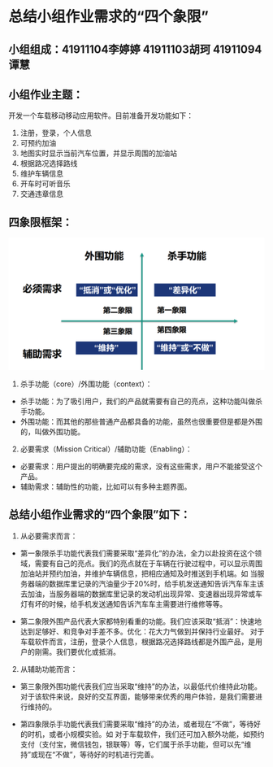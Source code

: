 # 总结小组作业需求的“四个象限”
## 小组组成：41911104李婷婷 41911103胡珂 41911094谭慧

## 小组作业主题：

开发一个车载移动移动应用软件。目前准备开发功能如下：
1. 注册，登录，个人信息
2. 可预约加油
3. 地图实时显示当前汽车位置，并显示周围的加油站
4. 根据路况选择路线
5. 维护车辆信息
6. 开车时可听音乐
7. 交通违章信息

## 四象限框架：

![四象限法](./四象限法.png)
1. 杀手功能（core）/外围功能（context）：
+ 杀手功能：为了吸引用户，我们的产品就需要有自己的亮点，这种功能叫做杀手功能。
+ 外围功能：而其他的那些普通产品都具备的功能，虽然也很重要但是都是外围的，叫做外围功能。

2. 必要需求（Mission Critical）/辅助功能（Enabling）：
+ 必要需求：用户提出的明确要完成的需求，没有这些需求，用户不能接受这个产品。
+ 辅助需求：辅助性的功能，比如可以有多种主题界面。

## 总结小组作业需求的“四个象限”如下：
1. 从必要需求而言：
+ 第一象限杀手功能代表我们需要采取“差异化”的办法，全力以赴投资在这个领域，需要有自己的亮点。我们的亮点就在于车辆在行驶过程中，可以显示周围加油站并预约加油，并维护车辆信息，把相应通知及时推送到手机端。如
当服务器端的数据库里记录的汽油量少于20%时，给手机发送通知告诉汽车车主该去加油，当服务器端的数据库里记录的发动机出现异常、变速器出现异常或车灯有坏的时候，给手机发送通知告诉汽车车主需要进行维修等等。

+ 第二象限外围产品代表大家都特别看重的功能。我们应该采取“抵消”：快速地达到足够好、和竞争对手差不多。优化：花大力气做到并保持行业最好。
对于车载软件而言，注册，登录个人信息，根据路况选择路线都是外围产品，是用户的刚需。我们要优化或抵消。

2. 从辅助功能而言：
+ 第三象限外围功能代表我们应当采取“维持”的办法，以最低代价维持此功能。
对于该软件来说，良好的交互界面，能够带来优秀的用户体验，是我们需要进行维持的。

+ 第四象限杀手功能代表我们需要采取“维持”的办法，或者现在“不做”，等待好的时机，或者小规模实验。如
对于车载软件，我们还可加入额外功能，如预约支付（支付宝，微信钱包，银联等）等，它们属于杀手功能，但可以先“维持”或现在“不做”，等待好的时机进行完善。

